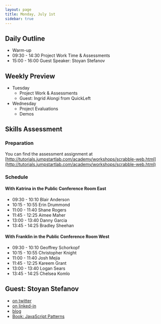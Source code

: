 ```yaml
---
layout: page
title: Monday, July 1st
sidebar: true
---
```


## Daily Outline

* Warm-up
* 09:30 - 14:30 Project Work Time & Assessments
* 15:00 - 16:00 Guest Speaker: Stoyan Stefanov

## Weekly Preview

* Tuesday
  * Project Work & Assessments
  * Guest: Ingrid Alongi from QuickLeft
* Wednesday
  * Project Evaluations
  * Demos

## Skills Assessment

### Preparation

You can find the assessment assignment at [http://tutorials.jumpstartlab.com/academy/workshops/scrabble-web.html](http://tutorials.jumpstartlab.com/academy/workshops/scrabble-web.html)

### Schedule

#### With Katrina in the Public Conference Room East

* 09:30 - 10:10 Blair Anderson
* 10:15 - 10:55 Erin Drummond
* 11:00 - 11:40 Shane Rogers
* 11:45 - 12:25 Aimee Maher
* 13:00 - 13:40 Danny Garcia
* 13:45 - 14:25 Bradley Sheehan

#### With Franklin in the Public Conference Room West

* 09:30 - 10:10 Geoffrey Schorkopf
* 10:15 - 10:55 Christopher Knight
* 11:00 - 11:40 Josh Mejia
* 11:45 - 12:25 Kareem Grant
* 13:00 - 13:40 Logan Sears
* 13:45 - 14:25 Chelsea Komlo

## Guest: Stoyan Stefanov

* [on twitter](https://twitter.com/stoyanstefanov)
* [on linked-in](http://www.linkedin.com/in/stoyanstefanov)
* [blog](http://www.phpied.com/)
* [Book: JavaScript Patterns](http://www.amazon.com/JavaScript-Patterns-Stoyan-Stefanov/dp/05968067520)

